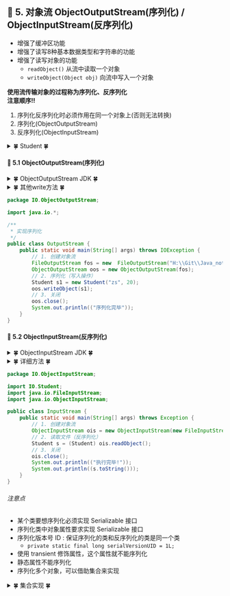 ## &#127800; 5. 对象流 ObjectOutputStream(序列化) / ObjectInputStream(反序列化)
- 增强了缓冲区功能
- 增强了读写8种基本数据类型和字符串的功能
- 增强了读写对象的功能
  - `readObject()` 从流中读取一个对象
  - `writeObject(Object obj)` 向流中写入一个对象
  
**使用流传输对象的过程称为序列化、反序列化**<br>
**注意顺序!!**
1. 序列化反序列化时必须作用在同一个对象上(否则无法转换)
2. 序列化(ObjectOutputStream)
3. 反序列化(ObjectInputStream)
<details>
<summary> &#127808; Student &#127808;</summary>
  
```java
package IO;

import java.io.Serializable;

// 想要使其可序列化，必须实现'标记接口' Serializable
public class Student implements Serializable {
    private String name;
    private  int age;
    public Student(String name, int age){
        this.name = name;
        this.age = age;
    }

    public String getName() {
        return name;
    }

    public void setName(String name) {
        this.name = name;
    }

    public int getAge() {
        return age;
    }

    public void setAge(int age) {
        this.age = age;
    }

    @Override
    public String toString() {
        return "Student{" +
                "name='" + name + '\'' +
                ", age=" + age +
                '}';
    }
}
```

</details>

#### &#127803; 5.1 ObjectOutputStream(序列化)
<details>
<summary> &#127808; ObjectOutputStream JDK &#127808;</summary>

##### JDK
- java.lang.Object 
  - java.io.OutputStream 
    - java.io.ObjectOutputStream 
- 构造方法
  - **protected  ObjectOutputStream()**: 为完全重新实现ObjectOutputStream的子类提供一种方法，不必分配刚刚被ObjectOutputStream实现使用的私有数据。
  - **protected ObjectOutputStream(OutputStream out)**:创建一个写入指定的OutputStream的ObjectOutputStream。
- 常用方法
  - **void close()** 关闭流。  
  - **void flush()** 刷新流。  
  - **void write(int val)** 写一个字节。  
  - ***void writeObject(Object obj) 将指定的对象写入ObjectOutputStream。*** 
  - ***void writeUTF(String str) 此字符串的原始数据写入格式为 modified UTF-8 。***  
</details>

<details>
<summary> &#127808; 其他write方法 &#127808;</summary>
  
- void write(byte[] buf) 写入一个字节数组。  
- void write(byte[] buf, int off, int len)  写入一个子字节数组。  
- void writeBoolean(boolean val) 写一个布尔值。  
- void writeByte(int val) 写入一个8位字节。  
- void writeBytes(String str) 写一个字符串作为字节序列。  
- void writeChar(int val) 写一个16位的字符。  
- void writeChars(String str) 写一个字符串作为一系列的字符。  
- protected void writeClassDescriptor(ObjectStreamClass desc) 将指定的类描述符写入ObjectOutputStream。  
- void writeDouble(double val) 写一个64位的双倍。 
- void writeFields() 将缓冲的字段写入流。  
- void writeFloat(float val) 写一个32位浮点数。  
- void writeInt(int val) 写一个32位int。  
- void writeLong(long val) 写一个64位长  
- protected void writeObjectOverride(Object obj) 子类使用的方法来覆盖默认的writeObject方法。  
- void writeShort(int val) 写一个16位短。  
- protected void writeStreamHeader() 提供了writeStreamHeader方法，因此子类可以在流中附加或预先添加自己的头。 
- void writeUnshared(Object obj) 将“非共享”对象写入ObjectOutputStream。 
</details>

```java
package IO.ObjectOutputStream;

import java.io.*;

/**
 * 实现序列化
 */
public class OutputStream {
    public static void main(String[] args) throws IOException {
        // 1. 创建对象流
        FileOutputStream fos = new 	FileOutputStream("H:\\Git\\Java_note\\IO\\3.字节流\\ObjectOutputStream.java");
        ObjectOutputStream oos = new ObjectOutputStream(fos);
        // 2. 序列化（写入操作）
        Student s1 = new Student("zs", 20);
        oos.writeObject(s1);
        // 3. 关闭
        oos.close();
        System.out.println(("序列化完毕"));
    }
}
```


#### &#127803; 5.2 ObjectInputStream(反序列化)
<details>
<summary> &#127808; ObjectInputStream JDK &#127808;</summary>

##### JDK
- java.lang.Object 
  - java.io.OutputStream 
    - java.io.ObjectOutputStream 
- 构造方法
  - **protected  ObjectInputStream()**: 为完全重新实现ObjectInputStream的子类提供一种方法，不必分配刚刚被ObjectInputStream实现使用的私有数据。
  - **protected ObjectInputStream(InputStream in)**: 创建从指定的InputStream读取的ObjectInputStream。  

- 常用方法
  - **void close()** 关闭流。  
  - **int read()** 读取一个字节的数据。 
  - **String readUTF()** 以 modified UTF-8格式读取字符串。  
  - **Object readObject()** 从ObjectInputStream读取一个对象。 
</details>

<details>
<summary> &#127808; 详细方法 &#127808;</summary>
  
- int available() 返回可以读取而不阻塞的字节数。  
- void close() 关闭输入流。  
- void defaultReadObject() 从此流读取当前类的非静态和非瞬态字段。  
- protected boolean enableResolveObject(boolean enable) 启用流以允许从流中读取的对象被替换。  
- int read() 读取一个字节的数据。  
- int read(byte[] buf, int off, int len) 读入一个字节数组。  
- boolean readBoolean() 读取布尔值。  
- byte readByte() 读取一个8位字节。  
- char readChar() 读一个16位字符。  
- protected ObjectStreamClass readClassDescriptor() 从序列化流读取类描述符。  
- double readDouble() 读64位双倍。  
- ObjectInputStream.GetField readFields() 从流中读取持久性字段，并通过名称获取它们。  
- float readFloat() 读32位浮点数。  
- void readFully(byte[] buf) 读取字节，阻塞直到读取所有字节。  
- void readFully(byte[] buf, int off, int len) 读取字节，阻塞直到读取所有字节。  
- int readInt() 读取一个32位int。   
- long readLong() 读64位长。  
- Object readObject() 从ObjectInputStream读取一个对象。  
- protected Object readObjectOverride() 此方法由ObjectOutputStream的受信任子类调用，该子类使用受保护的无参构造函数构造ObjectOutputStream。  
- short readShort() 读取16位短。  
- protected void readStreamHeader() 提供了readStreamHeader方法来允许子类读取和验证自己的流标题。  
- Object readUnshared() 从ObjectInputStream读取一个“非共享”对象。  
- int readUnsignedByte() 读取一个无符号的8位字节。 
- int readUnsignedShort() 读取无符号16位短。  
- String readUTF() 以 modified UTF-8格式读取字符串。  
- void registerValidation(ObjectInputValidation obj, int prio) 在返回图之前注册要验证的对象。  
- protected 类<?> resolveClass(ObjectStreamClass desc) 加载本地类等效的指定流类描述。  
- protected Object resolveObject(Object obj) 此方法将允许ObjectInputStream的受信任子类在反序列化期间将一个对象替换为另一个对象。  
- protected 类<?> resolveProxyClass(String[] interfaces) 返回一个代理类，它实现代理类描述符中命名的接口; 子类可以实现此方法从流中读取自定义数据以及动态代理类的描述符，从而允许它们为接口和代理类使用备用加载机制。  
- int skipBytes(int len) 跳过字节。  
  
</details>

```java
package IO.ObjectInputStream;

import IO.Student;
import java.io.FileInputStream;
import java.io.ObjectInputStream;

public class InputStream {
    public static void main(String[] args) throws Exception {
        // 1. 创建对象流
        ObjectInputStream ois = new ObjectInputStream(new FileInputStream("H:\\Git\\Java_note\\IO\\3.字节流\\Object.txt"));
        // 2. 读取文件（反序列化）
        Student s = (Student) ois.readObject();
        // 3. 关闭
        ois.close();
        System.out.println(("执行完毕!"));
        System.out.println((s.toString()));
    }
}
```
###### 注意点
- 某个类要想序列化必须实现 Serializable 接口
- 序列化类中对象属性要求实现 Serializable 接口
- 序列化版本号 ID : 保证序列化的类和反序列化的类是同一个类
  - `private static final long serialVersionUID = 1L;`
- 使用 transient 修饰属性，这个属性就不能序列化
- 静态属性不能序列化
- 序列化多个对象，可以借助集合来实现

<details>
<summary> &#127808; 集合实现 &#127808;</summary>
  
```java
public class OutputStream {
    public static void main(String[] args) throws IOException {
        // 1. 创建对象流
        FileOutputStream fos = new 	FileOutputStream("H:\\Git\\Java_note\\IO\\3.字节流\\Object.txt");
        ObjectOutputStream oos = new ObjectOutputStream(fos);
        // 2. 序列化（写出操作）
        ArrayList<Student> list = new ArrayList<>();
        Student s1 = new Student("zs", 20);
        Student s2 = new Student("ls", 24);
        list.add(s1);
        oos.writeObject(list);
        // 3. 关闭
        oos.close();
        System.out.println(("序列化完毕!"));
        System.out.println(list.toString());
    }
}
```
```java
public class InputStream {
    public static void main(String[] args) throws Exception {
        // 1. 创建对象流
        ObjectInputStream ois = new ObjectInputStream(new FileInputStream("H:\\Git\\Java_note\\IO\\3.字节流\\Object.txt"));
        // 2. 读取文件（反序列化）
//        Student s = (Student) ois.readObject();
        // 3. 关闭
        ArrayList list = (ArrayList) ois.readObject();
        ois.close();
        System.out.println(("反序列化执行完毕!"));
        System.out.println((list.toString()));
    }
}
```
</details>